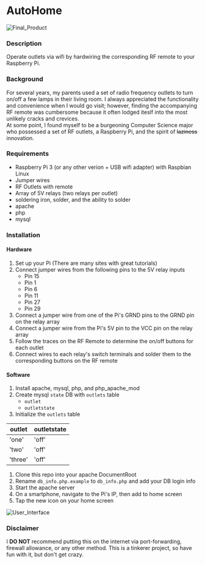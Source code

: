 # AutoHome
![Final_Product](http://i66.tinypic.com/9jmvis.jpg)

### Description
Operate outlets via wifi by hardwiring the corresponding RF remote to your Raspberry Pi.

### Background
For several years, my parents used a set of radio frequency outlets to turn on/off a few lamps in their living room. I always appreciated the functionality and convenience when I would go visit; however, finding the accompanying RF remote was cumbersome because it often lodged iteslf into the most unlikely cracks and crevices.  
At some point, I found myself to be a burgeoning Computer Science major who possessed a set of RF outlets, a Raspberry Pi, and the spirit of ~~laziness~~ innovation.

### Requirements
* Raspberry Pi 3 (or any other verion + USB wifi adapter) with Raspbian Linux
* Jumper wires
* RF Outlets with remote
* Array of 5V relays (two relays per outlet)
* soldering iron, solder, and the ability to solder
* apache
* php
* mysql

### Installation
#### Hardware
1. Set up your Pi (There are many sites with great tutorials)
1. Connect jumper wires from the following pins to the 5V relay inputs
   * Pin 15
   * Pin 1
   * Pin 6
   * Pin 11
   * Pin 27
   * Pin 29
1. Connect a jumper wire from one of the Pi's GRND pins to the GRND pin on the relay array
1. Connect a jumper wire from the Pi's 5V pin to the VCC pin on the relay array
1. Follow the traces on the RF Remote to determine the on/off buttons for each outlet
1. Connect wires to each relay's switch terminals and solder them to the corresponding buttons on the RF remote

#### Software
1. Install apache, mysql, php, and php_apache_mod
1. Create mysql `state` DB with `outlets` table
   * `outlet`
   * `outletstate`
1. Initialize the `outlets` table  

outlet | outletstate
------ | -----------
'one' | 'off'
'two' | 'off'
'three' | 'off'
1. Clone this repo into your apache DocumentRoot
1. Rename `db_info.php.example` to `db_info.php` and add your DB login info
1. Start the apache server
1. On a smartphone, navigate to the Pi's IP, then add to home screen
1. Tap the new icon on your home screen  

![User_Interface](http://i67.tinypic.com/2ylmbyg.png)

### Disclaimer
I **DO NOT** recommend putting this on the internet via port-forwarding, firewall allowance, or any other method. This is a tinkerer project, so have fun with it, but don't get crazy.
